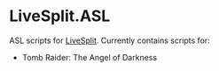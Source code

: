 # LiveSplit.ASL
ASL scripts for [LiveSplit](https://github.com/LiveSplit/LiveSplit). Currently contains scripts for:

* Tomb Raider: The Angel of Darkness
